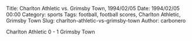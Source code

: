 Title: Charlton Athletic vs. Grimsby Town, 1994/02/05
Date: 1994/02/05 00:00
Category: sports
Tags: football, football scores, Charlton Athletic, Grimsby Town
Slug: charlton-athletic-vs-grimsby-town
Author: carbonero


Charlton Athletic 0 - 1 Grimsby Town

